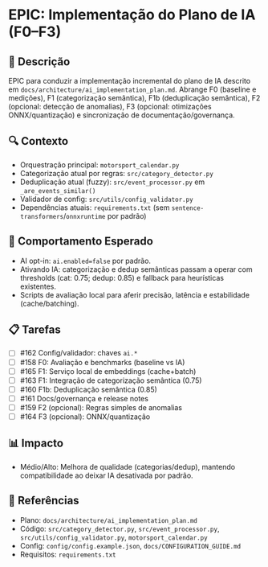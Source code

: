 # EPIC: Implementação do Plano de IA (F0–F3)

## 📝 Descrição
EPIC para conduzir a implementação incremental do plano de IA descrito em `docs/architecture/ai_implementation_plan.md`. Abrange F0 (baseline e medições), F1 (categorização semântica), F1b (deduplicação semântica), F2 (opcional: detecção de anomalias), F3 (opcional: otimizações ONNX/quantização) e sincronização de documentação/governança.

## 🔍 Contexto
- Orquestração principal: `motorsport_calendar.py`
- Categorização atual por regras: `src/category_detector.py`
- Deduplicação atual (fuzzy): `src/event_processor.py` em `_are_events_similar()`
- Validador de config: `src/utils/config_validator.py`
- Dependências atuais: `requirements.txt` (sem `sentence-transformers`/`onnxruntime` por padrão)

## 🎯 Comportamento Esperado
- AI opt-in: `ai.enabled=false` por padrão.
- Ativando IA: categorização e dedup semânticas passam a operar com thresholds (cat: 0.75; dedup: 0.85) e fallback para heurísticas existentes.
- Scripts de avaliação local para aferir precisão, latência e estabilidade (cache/batching).

## 📋 Tarefas
- [ ] #162 Config/validador: chaves `ai.*`
- [ ] #158 F0: Avaliação e benchmarks (baseline vs IA)
- [ ] #165 F1: Serviço local de embeddings (cache+batch)
- [ ] #163 F1: Integração de categorização semântica (0.75)
- [ ] #160 F1b: Deduplicação semântica (0.85)
- [ ] #161 Docs/governança e release notes
- [ ] #159 F2 (opcional): Regras simples de anomalias
- [ ] #164 F3 (opcional): ONNX/quantização

## 📊 Impacto
- Médio/Alto: Melhora de qualidade (categorias/dedup), mantendo compatibilidade ao deixar IA desativada por padrão.

## 🔗 Referências
- Plano: `docs/architecture/ai_implementation_plan.md`
- Código: `src/category_detector.py`, `src/event_processor.py`, `src/utils/config_validator.py`, `motorsport_calendar.py`
- Config: `config/config.example.json`, `docs/CONFIGURATION_GUIDE.md`
- Requisitos: `requirements.txt`
